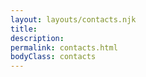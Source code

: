 ```yaml
---
layout: layouts/contacts.njk
title:
description:
permalink: contacts.html
bodyClass: contacts
---
```

